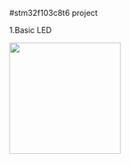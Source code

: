 #stm32f103c8t6 project

1.Basic LED

<img src="https://github.com/user-attachments/assets/b423737c-d772-4baf-aeef-09b942e8ab96" width="200">


